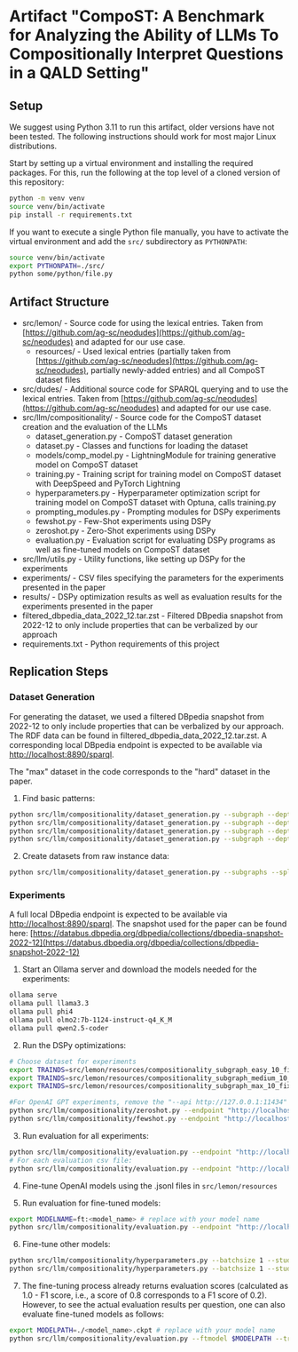 # Artifact "CompoST: A Benchmark for Analyzing the Ability of LLMs To Compositionally Interpret Questions in a QALD Setting"

## Setup

We suggest using Python 3.11 to run this artifact, older versions have not been tested. The following instructions should work for most major Linux distributions.

Start by setting up a virtual environment and installing the required packages. For this, run the following at the top level of a cloned version of this repository:

```bash
python -m venv venv
source venv/bin/activate
pip install -r requirements.txt
```

If you want to execute a single Python file manually, you have to activate the virtual environment and add the `src/` subdirectory as `PYTHONPATH`:

```bash
source venv/bin/activate
export PYTHONPATH=./src/
python some/python/file.py
```

## Artifact Structure

* src/lemon/ - Source code for using the lexical entries. Taken from [https://github.com/ag-sc/neodudes](https://github.com/ag-sc/neodudes) and adapted for our use case.
    * resources/ - Used lexical entries (partially taken from [https://github.com/ag-sc/neodudes](https://github.com/ag-sc/neodudes), partially newly-added entries) and all CompoST dataset files
* src/dudes/ - Additional source code for SPARQL querying and to use the lexical entries. Taken from [https://github.com/ag-sc/neodudes](https://github.com/ag-sc/neodudes) and adapted for our use case.
* src/llm/compositionality/ - Source code for the CompoST dataset creation and the evaluation of the LLMs
  * dataset_generation.py - CompoST dataset generation
  * dataset.py - Classes and functions for loading the dataset
  * models/comp_model.py - LightningModule for training generative model on CompoST dataset
  * training.py - Training script for training model on CompoST dataset with DeepSpeed and PyTorch Lightning
  * hyperparameters.py - Hyperparameter optimization script for training model on CompoST dataset with Optuna, calls training.py
  * prompting_modules.py - Prompting modules for DSPy experiments
  * fewshot.py - Few-Shot experiments using DSPy
  * zeroshot.py - Zero-Shot experiments using DSPy
  * evaluation.py - Evaluation script for evaluating DSPy programs as well as fine-tuned models on CompoST dataset
* src/llm/utils.py - Utility functions, like setting up DSPy for the experiments
* experiments/ - CSV files specifying the parameters for the experiments presented in the paper
* results/ - DSPy optimization results as well as evaluation results for the experiments presented in the paper
* filtered_dbpedia_data_2022_12.tar.zst - Filtered DBpedia snapshot from 2022-12 to only include properties that can be verbalized by our approach
* requirements.txt - Python requirements of this project

## Replication Steps

### Dataset Generation

For generating the dataset, we used a filtered DBpedia snapshot from 2022-12 to only include properties that can be verbalized by our approach. The RDF data can be found in filtered_dbpedia_data_2022_12.tar.zst. A corresponding local DBpedia endpoint is expected to be available via [http://localhost:8890/sparql](http://localhost:8890/sparql).

The "max" dataset in the code corresponds to the "hard" dataset in the paper.

1. Find basic patterns:
```bash
python src/llm/compositionality/dataset_generation.py --subgraph --depth 3 --breadth 3 --limit 10000 --endpoint "http://localhost:8890/sparql" --randrevprob 0.5 --forcelabels --threads 16 --entitylist src/lemon/resources/4_5_query_result.csv.zst --samples 1000
python src/llm/compositionality/dataset_generation.py --subgraph --depth 3 --breadth 2 --limit 10000 --endpoint "http://localhost:8890/sparql" --randrevprob 0.5 --forcelabels --threads 16 --entitylist src/lemon/resources/4_5_query_result.csv.zst --samples 1000
python src/llm/compositionality/dataset_generation.py --subgraph --depth 2 --breadth 3 --limit 10000 --endpoint "http://localhost:8890/sparql" --randrevprob 0.5 --forcelabels --threads 16 --entitylist src/lemon/resources/4_5_query_result.csv.zst --samples 1000
python src/llm/compositionality/dataset_generation.py --subgraph --depth 2 --breadth 2 --limit 10000 --endpoint "http://localhost:8890/sparql" --randrevprob 0.5 --forcelabels --threads 16 --entitylist src/lemon/resources/4_5_query_result.csv.zst --samples 1000
```

2. Create datasets from raw instance data:
```bash
python src/llm/compositionality/dataset_generation.py --subgraphs --split --samples 10 --paths src/lemon/resources/compositionality_samples_subgraph_*.jsonl.zst # replace paths with your newly-generated instance data
```

### Experiments

A full local DBpedia endpoint is expected to be available via [http://localhost:8890/sparql](http://localhost:8890/sparql). The snapshot used for the paper can be found here: [https://databus.dbpedia.org/dbpedia/collections/dbpedia-snapshot-2022-12](https://databus.dbpedia.org/dbpedia/collections/dbpedia-snapshot-2022-12)

1. Start an Ollama server and download the models needed for the experiments:
```bash
ollama serve
ollama pull llama3.3
ollama pull phi4
ollama pull olmo2:7b-1124-instruct-q4_K_M
ollama pull qwen2.5-coder
```

2. Run the DSPy optimizations:
```bash
# Choose dataset for experiments
export TRAINDS=src/lemon/resources/compositionality_subgraph_easy_10_fixed.json
export TRAINDS=src/lemon/resources/compositionality_subgraph_medium_10_fixed.json
export TRAINDS=src/lemon/resources/compositionality_subgraph_max_10_fixed.json

#For OpenAI GPT experiments, remove the "--api http://127.0.0.1:11434"
python src/llm/compositionality/zeroshot.py --endpoint "http://localhost:8890/sparql" --subgraphs --rootpath ./ --trainpath $TRAINDS --api http://127.0.0.1:11434 --autoexpcsv $EXPERIMENTCSV # choose .csv from experiments folder
python src/llm/compositionality/fewshot.py --endpoint "http://localhost:8890/sparql" --subgraphs --rootpath ./ --trainpath $TRAINDS --api http://127.0.0.1:11434 --autoexpcsv $EXPERIMENTCSV # choose .csv from experiments folder
```

3. Run evaluation for all experiments:
```bash
python src/llm/compositionality/evaluation.py --endpoint "http://localhost:8890/sparql" --api http://127.0.0.1:11434 --evaltest --testpath $TRAINDS --subgraphs --autofind-rootpath ./ --autofind --autofind-inclexist --autofind-frac 1.0 --autofind-id 0
# For each evaluation csv file:
python src/llm/compositionality/evaluation.py --endpoint "http://localhost:8890/sparql" --reeval $EVALFILE --outpath $EVALFILE_evaluated.csv
```

4. Fine-tune OpenAI models using the .jsonl files in `src/lemon/resources`

5. Run evaluation for fine-tuned models:
```bash
export MODELNAME=ft:<model_name> # replace with your model name
python src/llm/compositionality/evaluation.py --endpoint "http://localhost:8890/sparql" --progpath ./$MODELNAME --model "$MODELNAME" --evaltest --subgraphs --testpath $TRAINDS
```

6. Fine-tune other models:
```bash
python src/llm/compositionality/hyperparameters.py --batchsize 1 --studyname "Compositionality OLMo" --optunafile "comp_optuna_olmo.log" --endpoint "http://localhost:8890/sparql" --instruct --subgraphs --model "allenai/OLMo-2-1124-7B-Instruct" --trainpath $TRAINDS --valpath $TRAINDS --testpath $TRAINDS
python src/llm/compositionality/hyperparameters.py --batchsize 1 --studyname "Compositionality Qwen" --optunafile "comp_optuna_qwen.log" --endpoint "http://localhost:8890/sparql" --instruct --subgraphs --model "Qwen/Qwen2.5-Coder-7B-Instruct"  --trainpath $TRAINDS --valpath $TRAINDS --testpath $TRAINDS
```

7. The fine-tuning process already returns evaluation scores (calculated as 1.0 - F1 score, i.e., a score of 0.8 corresponds to a F1 score of 0.2). However, to see the actual evaluation results per question, one can also evaluate fine-tuned models as follows:
```bash
export MODELPATH=./<model_name>.ckpt # replace with your model name
python src/llm/compositionality/evaluation.py --ftmodel $MODELPATH --trainpath $TRAINDS
```
